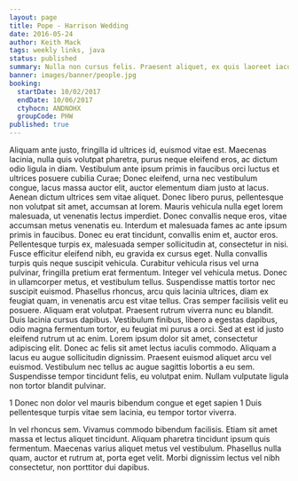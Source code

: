 ```yaml
---
layout: page
title: Pope - Harrison Wedding
date: 2016-05-24
author: Keith Mack
tags: weekly links, java
status: published
summary: Nulla non cursus felis. Praesent aliquet, ex quis laoreet iaculis.
banner: images/banner/people.jpg
booking:
  startDate: 10/02/2017
  endDate: 10/06/2017
  ctyhocn: ANDNOHX
  groupCode: PHW
published: true
---
```

Aliquam ante justo, fringilla id ultrices id, euismod vitae est. Maecenas lacinia, nulla quis volutpat pharetra, purus neque eleifend eros, ac dictum odio ligula in diam. Vestibulum ante ipsum primis in faucibus orci luctus et ultrices posuere cubilia Curae; Donec eleifend, urna nec vestibulum congue, lacus massa auctor elit, auctor elementum diam justo at lacus. Aenean dictum ultrices sem vitae aliquet. Donec libero purus, pellentesque non volutpat sit amet, accumsan at lorem. Mauris vehicula nulla eget lorem malesuada, ut venenatis lectus imperdiet. Donec convallis neque eros, vitae accumsan metus venenatis eu. Interdum et malesuada fames ac ante ipsum primis in faucibus. Donec eu erat tincidunt, convallis enim et, auctor eros. Pellentesque turpis ex, malesuada semper sollicitudin at, consectetur in nisi. Fusce efficitur eleifend nibh, eu gravida ex cursus eget. Nulla convallis turpis quis neque suscipit vehicula. Curabitur vehicula risus vel urna pulvinar, fringilla pretium erat fermentum. Integer vel vehicula metus. Donec in ullamcorper metus, et vestibulum tellus.
Suspendisse mattis tortor nec suscipit euismod. Phasellus rhoncus, arcu quis lacinia ultrices, diam ex feugiat quam, in venenatis arcu est vitae tellus. Cras semper facilisis velit eu posuere. Aliquam erat volutpat. Praesent rutrum viverra nunc eu blandit. Duis lacinia cursus dapibus. Vestibulum finibus, libero a egestas dapibus, odio magna fermentum tortor, eu feugiat mi purus a orci. Sed at est id justo eleifend rutrum ut ac enim. Lorem ipsum dolor sit amet, consectetur adipiscing elit. Donec ac felis sit amet lectus iaculis commodo. Aliquam a lacus eu augue sollicitudin dignissim. Praesent euismod aliquet arcu vel euismod. Vestibulum nec tellus ac augue sagittis lobortis a eu sem. Suspendisse tempor tincidunt felis, eu volutpat enim. Nullam vulputate ligula non tortor blandit pulvinar.

1 Donec non dolor vel mauris bibendum congue et eget sapien
1 Duis pellentesque turpis vitae sem lacinia, eu tempor tortor viverra.

In vel rhoncus sem. Vivamus commodo bibendum facilisis. Etiam sit amet massa et lectus aliquet tincidunt. Aliquam pharetra tincidunt ipsum quis fermentum. Maecenas varius aliquet metus vel vestibulum. Phasellus nulla quam, auctor et rutrum at, porta eget velit. Morbi dignissim lectus vel nibh consectetur, non porttitor dui dapibus.
